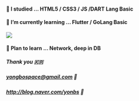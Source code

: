 #### 🎸 I studied ... HTML5 / CSS3 / JS /DART Lang Basic

#### 🌱 I’m currently learning ... Flutter / GoLang Basic
<img src="https://img.shields.io/badge/Go-00ADD8?style=for-the-badge&logo=Go&logoColor=white">

#### 🎺 Plan to learn ... Network, deep in DB

##### Thank you 🇰🇷
##### yongbospace@gmail.com 💌
##### http://blog.naver.com/yonbs 📝
<!--
**yongbospace/yongbospace** is a ✨ _special_ ✨ repository because its `README.md` (this file) appears on your GitHub profile.

Here are some ideas to get you started:

- 🔭 I’m currently working on ...
- 🌱 I’m currently learning ...
- 👯 I’m looking to collaborate on ...
- 🤔 I’m looking for help with ...
- 💬 Ask me about ...
- 📫 How to reach me: ...
- 😄 Pronouns: ...
- ⚡ Fun fact: ...
-->
